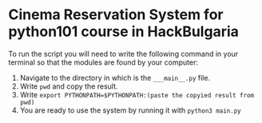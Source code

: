 # Cinema Reservation System for python101 course in HackBulgaria

To run the script you will need to write the following command in your terminal so that the modules are found by your computer:
1. Navigate to the directory in which is the ```___main__.py``` file.
2. Write ```pwd``` and copy the result. 
3. Write ```export PYTHONPATH=$PYTHONPATH:(paste the copyied result from pwd)```
4. You are ready to use the system by running it with ```python3 main.py```